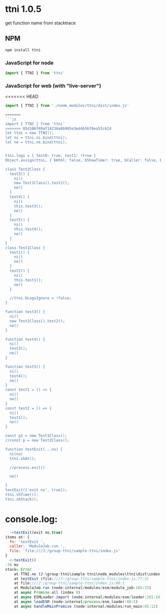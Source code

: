 # ttni 1.0.5

get function name  from stacktrace

## NPM

```sh
npm install ttni
```
### JavaScript for node

```js 
import { TTNI } from 'ttni'
```
### JavaScript for web (with  "live-server") 

<<<<<<< HEAD
```js 
import { TTNI } from './node_modules/ttni/dist/index.js'
```

```js  
=======
```js
import { TTNI } from 'ttni'
>>>>>>> 85d106f69af14236a0b985e3ed4b5670ea53c62d
let ttni = new TTNI();
let ni = ttni.ni.bind(ttni);
let ne = ttni.ne.bind(ttni);


ttni.logs = { test0: true, test1: !true }
Object.assign(ttni, { bHtml: false, bShowTimer: true, bCaller: false, bTrace: true, logs: undefined, maxColorsLevel: 4 })

class Test2Class {
  test3() {
    ni()
    new Test1Class().test2();
    ne()
  }
  test4() {
    ni()
    this.test3();
    ne()
  }
  test5() {
    ni()
    this.test4();
    ne()
  }
}
class Test1Class {
  test1() {
    ni()
    ne()
  }
  test2() {
    ni()
    this.test1();
    ne()
  }

  //ttni.bLogsIgnore = !false;
}

function test3() {
  ni()
  new Test1Class().test2();
  ne()
}

function test4() {
  ni()
  test3();
  ne()
}

function test5() {
  ni()
  test4();
  ne()
}
const test1 = () => {
  ni()
  ne()
}
const test2 = () => {
  ni()
  test1();
  ne()
}

const p1 = new Test1Class();
//const p = new Test2Class();

function testExit(...nu) {
  ni(nu)
  ttni.shAt();

  //process.exit()

  ne()

}
testExit(['exit no', true]);
ttni.shTimer();
ttni.shStack();
```
# console.log:
```js
  ->testExit(exit no,true)
items at: {
  fn: 'testExit ',
  caller: 'ModuleJob.run ',
  file: 'file:///J:/group-ttni/sample-ttni/index.js'
}
  <-testExit()
:76 ms
stack= Error
    at TTNI.ne (J:\group-ttni\sample-ttni\node_modules\ttni\dist\index.js:295:46)
    at testExit (file:///J:/group-ttni/sample-ttni/index.js:77:3)
    at file:///J:/group-ttni/sample-ttni/index.js:80:1
    at ModuleJob.run (node:internal/modules/esm/module_job:185:25)
    at async Promise.all (index 0)
    at async ESMLoader.import (node:internal/modules/esm/loader:281:24)
    at async loadESM (node:internal/process/esm_loader:88:5)
    at async handleMainPromise (node:internal/modules/run_main:65:12)

  ```
